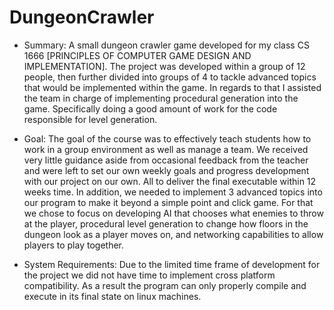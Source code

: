 # DungeonCrawler

* Summary: 
A small dungeon crawler game developed for my class CS 1666 [PRINCIPLES OF COMPUTER GAME DESIGN AND IMPLEMENTATION].
The project was developed within a group of 12 people, then further divided into groups of 4 to tackle advanced topics that would be implemented within the game.
In regards to that I assisted the team in charge of implementing procedural generation into the game. Specifically doing a good amount of work for the code responsible for level generation.

* Goal: The goal of the course was to effectively teach students how to work in a group environment as well as manage a team. We received very little guidance aside from occasional
feedback from the teacher and were left to set our own weekly goals and progress development with our project on our own. All to deliver the final executable within 12 weeks time.
In addition, we needed to implement 3 advanced topics into our program to make it beyond a simple point and click game. For that we chose to focus on developing AI that chooses what enemies to throw at the player,
procedural level generation to change how floors in the dungeon look as a player moves on, and networking capabilities to allow players to play together.

* System Requirements: Due to the limited time frame of development for the project we did not have time to implement cross platform compatibility. As a result the program can only properly compile and execute in its final state on linux machines. 
